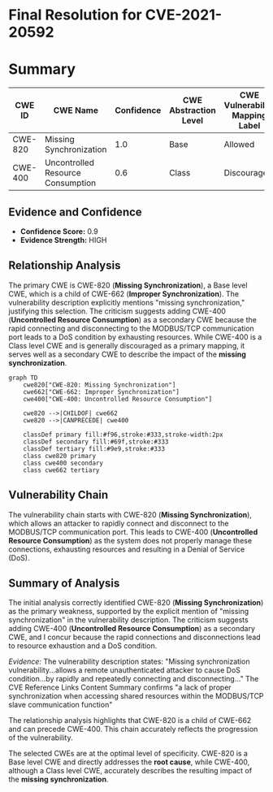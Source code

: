 # Final Resolution for CVE-2021-20592

# Summary
| CWE ID | CWE Name | Confidence | CWE Abstraction Level | CWE Vulnerability Mapping Label | CWE-Vulnerability Mapping Notes |
|---|---|---|---|---|---|
| CWE-820 | Missing Synchronization | 1.0 | Base | Allowed | Primary CWE |
| CWE-400 | Uncontrolled Resource Consumption | 0.6 | Class | Discouraged | Secondary Candidate |

## Evidence and Confidence

*   **Confidence Score:** 0.9
*   **Evidence Strength:** HIGH

## Relationship Analysis
The primary CWE is CWE-820 (**Missing Synchronization**), a Base level CWE, which is a child of CWE-662 (**Improper Synchronization**). The vulnerability description explicitly mentions "missing synchronization," justifying this selection. The criticism suggests adding CWE-400 (**Uncontrolled Resource Consumption**) as a secondary CWE because the rapid connecting and disconnecting to the MODBUS/TCP communication port leads to a DoS condition by exhausting resources. While CWE-400 is a Class level CWE and is generally discouraged as a primary mapping, it serves well as a secondary CWE to describe the impact of the **missing synchronization**.

```mermaid
graph TD
    cwe820["CWE-820: Missing Synchronization"]
    cwe662["CWE-662: Improper Synchronization"]
    cwe400["CWE-400: Uncontrolled Resource Consumption"]
    
    cwe820 -->|CHILDOF| cwe662
    cwe820 -->|CANPRECEDE| cwe400
    
    classDef primary fill:#f96,stroke:#333,stroke-width:2px
    classDef secondary fill:#69f,stroke:#333
    classDef tertiary fill:#9e9,stroke:#333
    class cwe820 primary
    class cwe400 secondary
    class cwe662 tertiary
```

## Vulnerability Chain
The vulnerability chain starts with CWE-820 (**Missing Synchronization**), which allows an attacker to rapidly connect and disconnect to the MODBUS/TCP communication port. This leads to CWE-400 (**Uncontrolled Resource Consumption**) as the system does not properly manage these connections, exhausting resources and resulting in a Denial of Service (DoS).

## Summary of Analysis
The initial analysis correctly identified CWE-820 (**Missing Synchronization**) as the primary weakness, supported by the explicit mention of "missing synchronization" in the vulnerability description. The criticism suggests adding CWE-400 (**Uncontrolled Resource Consumption**) as a secondary CWE, and I concur because the rapid connections and disconnections lead to resource exhaustion and a DoS condition.

*Evidence:*
The vulnerability description states: "Missing synchronization vulnerability...allows a remote unauthenticated attacker to cause DoS condition...by rapidly and repeatedly connecting and disconnecting..."
The CVE Reference Links Content Summary confirms "a lack of proper synchronization when accessing shared resources within the MODBUS/TCP slave communication function"

The relationship analysis highlights that CWE-820 is a child of CWE-662 and can precede CWE-400. This chain accurately reflects the progression of the vulnerability.

The selected CWEs are at the optimal level of specificity. CWE-820 is a Base level CWE and directly addresses the **root cause**, while CWE-400, although a Class level CWE, accurately describes the resulting impact of the **missing synchronization**.